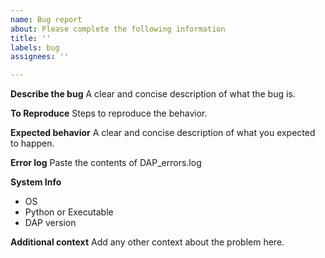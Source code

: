 ```yaml
---
name: Bug report
about: Please complete the following information
title: ''
labels: bug
assignees: ''

---
```


**Describe the bug**
A clear and concise description of what the bug is.

**To Reproduce**
Steps to reproduce the behavior.

**Expected behavior**
A clear and concise description of what you expected to happen.

**Error log**
Paste the contents of DAP_errors.log

**System Info**
 - OS
 - Python or Executable
 - DAP version

**Additional context**
Add any other context about the problem here.
